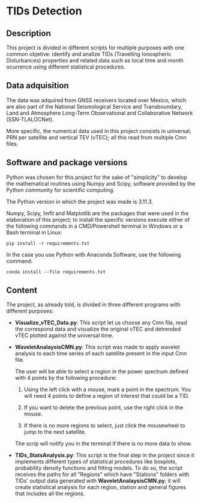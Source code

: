 # TIDs Detection

## Description

This project is divided in different scripts for multiple purposes with one common objetive: identify and analize TIDs (Travelling Ionospheric Disturbances) properties and related data such as local time and month ocurrence using different statistical procedures.

## Data adquisition

The data was adquired from GNSS receivers located over Mexico, which are also part of the National Seismological Service and Transboundary, Land and Atmosphere Long-Term Observational and Collaborative Network (SSN-TLALOCNet).

More specific, the numerical data used in this project consists in universal, PRN per satellite and vertical TEV (vTEC); all this read from multiple Cmn files.

## Software and package versions

Python was chosen for this project for the sake of "simplicity" to develop the mathematical routines using Numpy and Scipy, software provided by the Python community for scientific computing.

The Python version in which the project was made is 3.11.3.

Numpy, Scipy, lmfit and Matplotlib are the packages that were used in the elaboration of this project; to install the specific versions execute either of the following commands in a CMD/Powershell terminal in Windows or a Bash terminal in Linux:

```pip install -r requirements.txt```

In the case you use Python with Anaconda Software, use the following command:

```conda install --file requirements.txt```

## Content

The project, as already told, is divided in three different programs with different purposes:

- **Visualize_vTEC_Data.py**: This script let us choose any Cmn file, read the correspond data and visualize the original vTEC and detrended vTEC plotted against the universal time.

- **WaveletAnalaysisCMN.py**: This script was made to apply wavelet analysis to each time series of each satellite present in the input Cmn file.

  The user will be able to select a region in the power spectrum defined with 4 points by the following procedure:

  1. Using the left click with a mouse, mark a point in the spectrum. You will need 4 points to define a region of interest that could be a TID.

  2. If you want to delete the previous point, use the right click in the mouse.

  3. If there is no more regions to select, just click the mousewheel to jump to the next satellite.

  The scrip will notify you in the terminal if there is no more data to show.

- **TIDs_StatsAnalysis.py**: This script is the final step in the project since it implements different types of statistical procedures like boxplots, probability density functions and fitting models. To do so, the script receives the paths for all "Regions" which have "Stations" folders with TIDs' output data generated with **WaveletAnalaysisCMN.py**; it will create statistical analysis for each region, station and general figures that includes all the regions.
